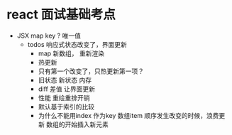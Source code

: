 # react 面试基础考点

- JSX map key ? 唯一值
    - todos 响应式状态改变了，界面更新
       - map 新数组， 重新渲染 
       - 热更新
       - 只有第一个改变了，只热更新第一项？
       - 旧状态  新状态 内存
       - diff 差值  让界面更新
       - 性能
           重绘重排开销
       - 默认基于索引的比较 
       - 为什么不能用index 作为key
          数组item 顺序发生改变的时候，浪费更新
          数组的开始插入新元素 